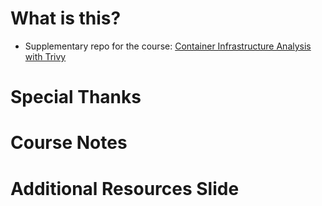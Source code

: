 # What is this?
+ Supplementary repo for the course: [Container Infrastructure Analysis with Trivy](https://app.pluralsight.com/library/courses/container-infrastructure-analysis-trivy/)

# Special Thanks

# Course Notes

# Additional Resources Slide
